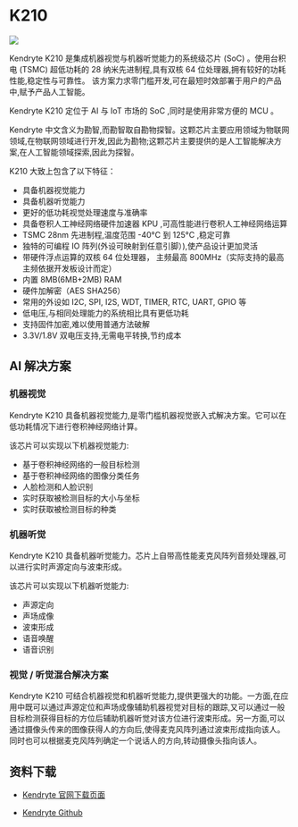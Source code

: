 K210
=====

![](../../assets/canaan-banner.jpg)


Kendryte K210 是集成机器视觉与机器听觉能力的系统级芯片 (SoC) 。使用台积电 (TSMC) 超低功耗的 28 纳米先进制程,具有双核 64 位处理器,拥有较好的功耗性能,稳定性与可靠性。
该方案力求零门槛开发,可在最短时效部署于用户的产品中,赋予产品人工智能。

Kendryte K210 定位于 AI 与 IoT 市场的 SoC ,同时是使用非常方便的 MCU 。

Kendryte 中文含义为勘智,而勘智取自勘物探智。这颗芯片主要应用领域为物联网领域,在物联网领域进行开发,因此为勘物;这颗芯片主要提供的是人工智能解决方案,在人工智能领域探索,因此为探智。

K210 大致上包含了以下特征：

* 具备机器视觉能力
* 具备机器听觉能力
* 更好的低功耗视觉处理速度与准确率
* 具备卷积人工神经网络硬件加速器 KPU ,可高性能进行卷积人工神经网络运算
* TSMC 28nm 先进制程,温度范围 -40°C 到 125°C ,稳定可靠
* 独特的可编程 IO 阵列(外设可映射到任意引脚）),使产品设计更加灵活
* 带硬件浮点运算的双核 64 位处理器， 主频最高 800MHz（实际支持的最高主频依据开发板设计而定）
* 内置 8MB(6MB+2MB) RAM 
* 硬件加解密（AES SHA256）
* 常用的外设如 I2C, SPI, I2S, WDT, TIMER, RTC, UART, GPIO 等
* 低电压,与相同处理能力的系统相比具有更低功耗
* 支持固件加密,难以使用普通方法破解
* 3.3V/1.8V 双电压支持,无需电平转换,节约成本

## AI 解决方案

### 机器视觉

Kendryte K210 具备机器视觉能力,是零门槛机器视觉嵌入式解决方案。它可以在低功耗情况下进行卷积神经网络计算。

该芯片可以实现以下机器视觉能力:

* 基于卷积神经网络的一般目标检测
* 基于卷积神经网络的图像分类任务
* 人脸检测和人脸识别
* 实时获取被检测目标的大小与坐标
* 实时获取被检测目标的种类

### 机器听觉

Kendryte K210 具备机器听觉能力。芯片上自带高性能麦克风阵列音频处理器,可以进行实时声源定向与波束形成。

该芯片可以实现以下机器听觉能力:

* 声源定向
* 声场成像
* 波束形成
* 语音唤醒
* 语音识别

### 视觉 / 听觉混合解决方案

Kendryte K210 可结合机器视觉和机器听觉能力,提供更强大的功能。一方面,在应用中既可以通过声源定位和声场成像辅助机器视觉对目标的跟踪,又可以通过一般目标检测获得目标的方位后辅助机器听觉对该方位进行波束形成。另一方面,可以通过摄像头传来的图像获得人的方向后,使得麦克风阵列通过波束形成指向该人。同时也可以根据麦克风阵列确定一个说话人的方向,转动摄像头指向该人。


## 资料下载

* [Kendryte 官网下载页面](https://kendryte.com/downloads/)

* [Kendryte Github](https://github.com/kendryte/)


